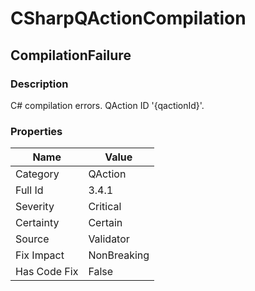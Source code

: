 ﻿---  
uid: Validator_3_4_1  
---

# CSharpQActionCompilation

## CompilationFailure

### Description

C\# compilation errors. QAction ID '{qactionId}'.

### Properties

| Name         | Value       |
| ------------ | ----------- |
| Category     | QAction     |
| Full Id      | 3.4.1       |
| Severity     | Critical    |
| Certainty    | Certain     |
| Source       | Validator   |
| Fix Impact   | NonBreaking |
| Has Code Fix | False       |
